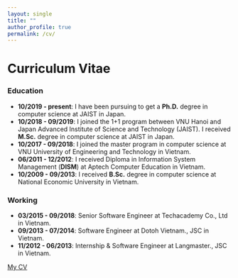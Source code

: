 ```yaml
---
layout: single
title: ""
author_profile: true
permalink: /cv/
---
```

# Curriculum Vitae
### Education
- **10/2019 - present**: I have been pursuing to get a **Ph.D.** degree in computer science at JAIST in Japan.
- **10/2018 - 09/2019**: I joined the 1+1 program between VNU Hanoi and Japan Advanced Institute of Science and Technology (JAIST).
I received **M.Sc.** degree in computer science at JAIST in Japan.
- **10/2017 - 09/2018**: I joined the master program in computer science at VNU University of Engineering and Technology in Vietnam.
- **06/2011 - 12/2012**: I received Diploma in Information System Management (**DISM**) at Aptech Computer Education in Vietnam.
- **10/2009 - 09/2013**: I received **B.Sc.** degree in computer science at National Economic University in Vietnam.

### Working
- **03/2015 - 09/2018**: Senior Software Engineer at Techacademy Co., Ltd in Vietnam.
- **09/2013 - 07/2014**: Software Engineer at Dotoh Vietnam., JSC in Vietnam.
- **11/2012 - 06/2013**: Internship & Software Engineer at Langmaster., JSC in Vietnam.

[My CV](/assets/files/cv/canhminhdo.pdf)